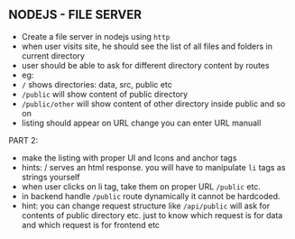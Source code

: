 NODEJS - FILE SERVER
--------------------

-   Create a file server in nodejs using `http`
-   when user visits site, he should see the list of all files and folders in current directory
-   user should be able to ask for different directory content by routes
-   eg:
-   `/` shows directories: data, src, public etc
-   `/public` will show content of public directory
-   `/public/other` will show content of other directory inside public and so on
-   listing should appear on URL change you can enter URL manuall

PART 2:

-   make the listing with proper UI and Icons and anchor tags
-   hints: / serves an html response. you will have to manipulate `li` tags as strings yourself
-   when user clicks on li tag, take them on proper URL `/public` etc.
-   in backend handle `/public` route dynamically it cannot be hardcoded.
-   hint: you can change request structure like `/api/public` will ask for contents of public directory etc. just to know which request is for data and which request is for frontend etc